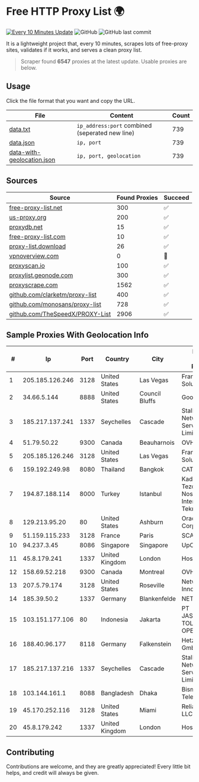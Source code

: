 
# Free HTTP Proxy List 🌍

[![Every 10 Minutes Update](https://github.com/mertguvencli/http-proxy-list/actions/workflows/main.yml/badge.svg?branch=main)](https://github.com/mertguvencli/http-proxy-list/actions/workflows/main.yml)
![GitHub](https://img.shields.io/github/license/mertguvencli/http-proxy-list)
![GitHub last commit](https://img.shields.io/github/last-commit/mertguvencli/http-proxy-list)

It is a lightweight project that, every 10 minutes, scrapes lots of free-proxy sites, validates if it works, and serves a clean proxy list.


> Scraper found **6547** proxies at the latest update. Usable proxies are below.

## Usage

Click the file format that you want and copy the URL.


|File|Content|Count|
|----|-------|-----|
|[data.txt](https://raw.githubusercontent.com/mertguvencli/http-proxy-list/main/proxy-list/data.txt)|`ip_address:port` combined (seperated new line)|739|
|[data.json](https://raw.githubusercontent.com/mertguvencli/http-proxy-list/main/proxy-list/data.json)|`ip, port`|739|
|[data-with-geolocation.json](https://raw.githubusercontent.com/mertguvencli/http-proxy-list/main/proxy-list/data-with-geolocation.json)|`ip, port, geolocation`|739|

## Sources

|Source|Found Proxies|Succeed|
|------|-------------|-------|
|[free-proxy-list.net](https://free-proxy-list.net)|300|✅|
|[us-proxy.org](https://www.us-proxy.org)|200|✅|
|[proxydb.net](http://proxydb.net)|15|✅|
|[free-proxy-list.com](https://free-proxy-list.com/?page=&port=&type%5B%5D=http&type%5B%5D=https&up_time=0&search=Search)|10|✅|
|[proxy-list.download](https://www.proxy-list.download/HTTP)|26|✅|
|[vpnoverview.com](https://vpnoverview.com/privacy/anonymous-browsing/free-proxy-servers)|0|🚫|
|[proxyscan.io](https://www.proxyscan.io)|100|✅|
|[proxylist.geonode.com](https://proxylist.geonode.com/api/proxy-list?limit=300&page=1&sort_by=lastChecked&sort_type=desc&protocols=http,https)|300|✅|
|[proxyscrape.com](https://api.proxyscrape.com/v2/?request=displayproxies&protocol=http&timeout=10000&country=all&ssl=all&anonymity=all)|1562|✅|
|[github.com/clarketm/proxy-list](https://raw.githubusercontent.com/clarketm/proxy-list/master/proxy-list-raw.txt)|400|✅|
|[github.com/monosans/proxy-list](https://raw.githubusercontent.com/monosans/proxy-list/main/proxies/http.txt)|728|✅|
|[github.com/TheSpeedX/PROXY-List](https://raw.githubusercontent.com/TheSpeedX/PROXY-List/master/http.txt)|2906|✅|


## Sample Proxies With Geolocation Info

|#|Ip|Port|Country|City|Internet Service Provider|
|-|--|----|-------|----|-------------------------|
|1|205.185.126.246|3128|United States|Las Vegas|FranTech Solutions|
|2|34.66.5.144|8888|United States|Council Bluffs|Google LLC|
|3|185.217.137.241|1337|Seychelles|Cascade|Stallion Network Services Limited|
|4|51.79.50.22|9300|Canada|Beauharnois|OVH SAS|
|5|205.185.126.246|3128|United States|Las Vegas|FranTech Solutions|
|6|159.192.249.98|8080|Thailand|Bangkok|CAT-BB|
|7|194.87.188.114|8000|Turkey|Istanbul|Kadir Huseyin Tezcan Nosspeed Internet Teknolojileri|
|8|129.213.95.20|80|United States|Ashburn|Oracle Corporation|
|9|51.159.115.233|3128|France|Paris|SCALEWAY|
|10|94.237.3.45|8086|Singapore|Singapore|UpCloud Ltd|
|11|45.8.179.241|1337|United Kingdom|London|Hostland LLC|
|12|158.69.52.218|9300|Canada|Montreal|OVH SAS|
|13|207.5.79.174|3128|United States|Roseville|Network Innovations|
|14|185.39.50.2|1337|Germany|Blankenfelde|NETZNUTZ|
|15|103.151.177.106|80|Indonesia|Jakarta|PT JASAMARGA TOLLROAD OPERATOR|
|16|188.40.96.177|8118|Germany|Falkenstein|Hetzner Online GmbH|
|17|185.217.137.216|1337|Seychelles|Cascade|Stallion Network Services Limited|
|18|103.144.161.1|8088|Bangladesh|Dhaka|Bismillah Telecom|
|19|45.170.252.116|3128|United States|Miami|ReliableSite.Net LLC|
|20|45.8.179.242|1337|United Kingdom|London|Hostland LLC|



## Contributing

Contributions are welcome, and they are greatly appreciated! Every
little bit helps, and credit will always be given.

